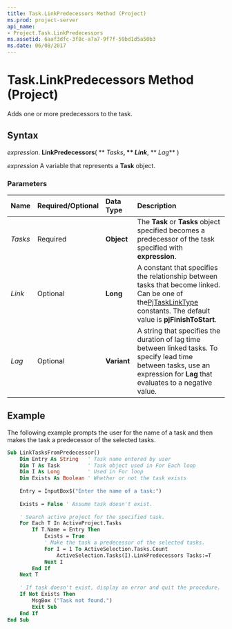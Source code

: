 ```yaml
---
title: Task.LinkPredecessors Method (Project)
ms.prod: project-server
api_name:
- Project.Task.LinkPredecessors
ms.assetid: 6aaf3dfc-3f8c-a7a7-9f7f-59bd1d5a50b3
ms.date: 06/08/2017
---
```



# Task.LinkPredecessors Method (Project)

Adds one or more predecessors to the task.


## Syntax

 _expression_. **LinkPredecessors**( ** _Tasks_**, ** _Link_**, ** _Lag_** )

 _expression_ A variable that represents a **Task** object.


### Parameters



|**Name**|**Required/Optional**|**Data Type**|**Description**|
|:-----|:-----|:-----|:-----|
| _Tasks_|Required|**Object**| The **Task** or **Tasks** object specified becomes a predecessor of the task specified with **expression**.|
| _Link_|Optional|**Long**| A constant that specifies the relationship between tasks that become linked. Can be one of the[PjTaskLinkType](pjtasklinktype-enumeration-project.md) constants. The default value is **pjFinishToStart**.|
| _Lag_|Optional|**Variant**|A string that specifies the duration of lag time between linked tasks. To specify lead time between tasks, use an expression for **Lag** that evaluates to a negative value.|

## Example

The following example prompts the user for the name of a task and then makes the task a predecessor of the selected tasks.


```vb
Sub LinkTasksFromPredecessor() 
    Dim Entry As String   ' Task name entered by user 
    Dim T As Task         ' Task object used in For Each loop 
    Dim I As Long         ' Used in For loop 
    Dim Exists As Boolean ' Whether or not the task exists 
 
    Entry = InputBox$("Enter the name of a task:") 
 
    Exists = False ' Assume task doesn't exist. 
 
    ' Search active project for the specified task. 
    For Each T In ActiveProject.Tasks 
        If T.Name = Entry Then 
            Exists = True 
            ' Make the task a predecessor of the selected tasks. 
            For I = 1 To ActiveSelection.Tasks.Count 
                ActiveSelection.Tasks(I).LinkPredecessors Tasks:=T 
            Next I 
        End If 
    Next T 
 
    ' If task doesn't exist, display an error and quit the procedure. 
    If Not Exists Then 
        MsgBox ("Task not found.") 
        Exit Sub 
    End If 
End Sub
```



